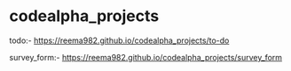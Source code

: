 # codealpha_projects

todo:- https://reema982.github.io/codealpha_projects/to-do


survey_form:-  https://reema982.github.io/codealpha_projects/survey_form
